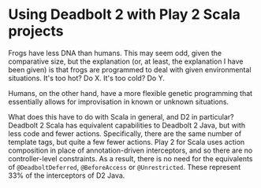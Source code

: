 # Using Deadbolt 2 with Play 2 Scala projects #
Frogs have less DNA than humans.  This may seem odd, given the comparative size, but the explanation (or, at least, the explanation I have been given) is that frogs are programmed to deal with given environmental situations.  It's too hot?  Do X.  It's too cold?  Do Y.

Humans, on the other hand, have a more flexible genetic programming that essentially allows for improvisation in known or unknown situations.

What does this have to do with Scala in general, and D2 in particular?  Deadbolt 2 Scala has equivalent capabilities to Deadbolt 2 Java, but with less code and fewer actions.  Specifically, there are the same number of template tags,  but quite a few fewer actions.  Play 2 for Scala uses action composition in place of annotation-driven interceptors, and so there are no controller-level constraints.  As a result, there is no need for the equivalents of `@DeadboltDeferred`, `@BeforeAccess` or `@Unrestricted`.  These represent 33% of the interceptors of D2 Java.
